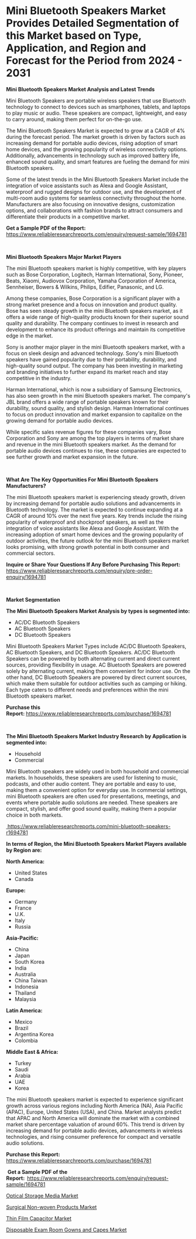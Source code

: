<p><h1>Mini Bluetooth Speakers Market Provides Detailed Segmentation of this Market based on Type, Application, and Region and Forecast for the Period from 2024 - 2031</h1></p><p><strong>Mini Bluetooth Speakers Market Analysis and Latest Trends</strong></p>
<p><p>Mini Bluetooth Speakers are portable wireless speakers that use Bluetooth technology to connect to devices such as smartphones, tablets, and laptops to play music or audio. These speakers are compact, lightweight, and easy to carry around, making them perfect for on-the-go use.</p><p>The Mini Bluetooth Speakers Market is expected to grow at a CAGR of 4% during the forecast period. The market growth is driven by factors such as increasing demand for portable audio devices, rising adoption of smart home devices, and the growing popularity of wireless connectivity options. Additionally, advancements in technology such as improved battery life, enhanced sound quality, and smart features are fueling the demand for mini Bluetooth speakers.</p><p>Some of the latest trends in the Mini Bluetooth Speakers Market include the integration of voice assistants such as Alexa and Google Assistant, waterproof and rugged designs for outdoor use, and the development of multi-room audio systems for seamless connectivity throughout the home. Manufacturers are also focusing on innovative designs, customization options, and collaborations with fashion brands to attract consumers and differentiate their products in a competitive market.</p></p>
<p><strong>Get a Sample PDF of the Report:&nbsp;</strong> <a href="https://www.reliableresearchreports.com/enquiry/request-sample/1694781">https://www.reliableresearchreports.com/enquiry/request-sample/1694781</a></p>
<p>&nbsp;</p>
<p><strong>Mini Bluetooth Speakers Major Market Players</strong></p>
<p><p>The mini Bluetooth speakers market is highly competitive, with key players such as Bose Corporation, Logitech, Harman International, Sony, Pioneer, Beats, Xiaomi, Audiovox Corporation, Yamaha Corporation of America, Sennheiser, Bowers & Wilkins, Philips, Edifier, Panasonic, and LG.</p><p>Among these companies, Bose Corporation is a significant player with a strong market presence and a focus on innovation and product quality. Bose has seen steady growth in the mini Bluetooth speakers market, as it offers a wide range of high-quality products known for their superior sound quality and durability. The company continues to invest in research and development to enhance its product offerings and maintain its competitive edge in the market.</p><p>Sony is another major player in the mini Bluetooth speakers market, with a focus on sleek design and advanced technology. Sony's mini Bluetooth speakers have gained popularity due to their portability, durability, and high-quality sound output. The company has been investing in marketing and branding initiatives to further expand its market reach and stay competitive in the industry.</p><p>Harman International, which is now a subsidiary of Samsung Electronics, has also seen growth in the mini Bluetooth speakers market. The company's JBL brand offers a wide range of portable speakers known for their durability, sound quality, and stylish design. Harman International continues to focus on product innovation and market expansion to capitalize on the growing demand for portable audio devices.</p><p>While specific sales revenue figures for these companies vary, Bose Corporation and Sony are among the top players in terms of market share and revenue in the mini Bluetooth speakers market. As the demand for portable audio devices continues to rise, these companies are expected to see further growth and market expansion in the future.</p></p>
<p>&nbsp;</p>
<p><strong>What Are The Key Opportunities For Mini Bluetooth Speakers Manufacturers?</strong></p>
<p><p>The mini Bluetooth speakers market is experiencing steady growth, driven by increasing demand for portable audio solutions and advancements in Bluetooth technology. The market is expected to continue expanding at a CAGR of around 10% over the next five years. Key trends include the rising popularity of waterproof and shockproof speakers, as well as the integration of voice assistants like Alexa and Google Assistant. With the increasing adoption of smart home devices and the growing popularity of outdoor activities, the future outlook for the mini Bluetooth speakers market looks promising, with strong growth potential in both consumer and commercial sectors.</p></p>
<p><strong>Inquire or Share Your Questions If Any Before Purchasing This Report:</strong> <a href="https://www.reliableresearchreports.com/enquiry/pre-order-enquiry/1694781">https://www.reliableresearchreports.com/enquiry/pre-order-enquiry/1694781</a></p>
<p>&nbsp;</p>
<p><strong>Market Segmentation</strong></p>
<p><strong>The Mini Bluetooth Speakers Market Analysis by types is segmented into:</strong></p>
<p><ul><li>AC/DC Bluetooth Speakers</li><li>AC Bluetooth Speakers</li><li>DC Bluetooth Speakers</li></ul></p>
<p><p>Mini Bluetooth Speakers Market Types include AC/DC Bluetooth Speakers, AC Bluetooth Speakers, and DC Bluetooth Speakers. AC/DC Bluetooth Speakers can be powered by both alternating current and direct current sources, providing flexibility in usage. AC Bluetooth Speakers are powered solely by alternating current, making them convenient for indoor use. On the other hand, DC Bluetooth Speakers are powered by direct current sources, which make them suitable for outdoor activities such as camping or hiking. Each type caters to different needs and preferences within the mini Bluetooth speakers market.</p></p>
<p><strong>Purchase this Report:&nbsp;</strong><a href="https://www.reliableresearchreports.com/purchase/1694781">https://www.reliableresearchreports.com/purchase/1694781</a></p>
<p>&nbsp;</p>
<p><strong>The Mini Bluetooth Speakers Market Industry Research by Application is segmented into:</strong></p>
<p><ul><li>Household</li><li>Commercial</li></ul></p>
<p><p>Mini Bluetooth speakers are widely used in both household and commercial markets. In households, these speakers are used for listening to music, podcasts, and other audio content. They are portable and easy to use, making them a convenient option for everyday use. In commercial settings, mini Bluetooth speakers are often used for presentations, meetings, and events where portable audio solutions are needed. These speakers are compact, stylish, and offer good sound quality, making them a popular choice in both markets.</p></p>
<p><a href="https://www.reliableresearchreports.com/mini-bluetooth-speakers-r1694781">&nbsp;https://www.reliableresearchreports.com/mini-bluetooth-speakers-r1694781</a></p>
<p><strong>In terms of Region, the Mini Bluetooth Speakers Market Players available by Region are:</strong></p>
<p>
    <p> <strong> North America: </strong>
        <ul>
            <li>United States</li>
            <li>Canada</li>
        </ul>
        </p> 
    <p> <strong> Europe: </strong>
        <ul>
            <li>Germany</li>
            <li>France</li>
            <li>U.K.</li>
            <li>Italy</li>
            <li>Russia</li>
        </ul>
        </p> 
    <p> <strong> Asia-Pacific: </strong>
        <ul>
            <li>China</li>
            <li>Japan</li>
            <li>South Korea</li>
            <li>India</li>
            <li>Australia</li>
            <li>China Taiwan</li>
            <li>Indonesia</li>
            <li>Thailand</li>
            <li>Malaysia</li>
        </ul>
        </p> 
    <p> <strong> Latin America: </strong>
        <ul>
            <li>Mexico</li>
            <li>Brazil</li>
            <li>Argentina Korea</li>
            <li>Colombia</li>
        </ul>
        </p> 
    <p> <strong> Middle East & Africa: </strong>
        <ul>
            <li>Turkey</li>
            <li>Saudi</li>
            <li>Arabia</li>
            <li>UAE</li>
            <li>Korea</li>
        </ul>
    </p>
    </p>
<p><p>The mini Bluetooth speakers market is expected to experience significant growth across various regions including North America (NA), Asia Pacific (APAC), Europe, United States (USA), and China. Market analysts predict that APAC and North America will dominate the market with a combined market share percentage valuation of around 60%. This trend is driven by increasing demand for portable audio devices, advancements in wireless technologies, and rising consumer preference for compact and versatile audio solutions.</p></p>
<p><strong>Purchase this Report: </strong><a href="https://www.reliableresearchreports.com/purchase/1694781">https://www.reliableresearchreports.com/purchase/1694781</a></p>
<p>&nbsp;<strong>Get a Sample PDF of the Report:&nbsp;&nbsp;</strong><a href="https://www.reliableresearchreports.com/enquiry/request-sample/1694781">https://www.reliableresearchreports.com/enquiry/request-sample/1694781</a></p>
<p><strong></strong></p>
<p><p><a href="https://medium.com/@v8581137/optical-storage-media-market-trends-a-detailed-study-of-its-market-segmentation-and-analyzing-the-07fba9b127a7">Optical Storage Media Market</a></p><p><a href="https://github.com/hzxpgedq27/Market-Research-Report-List-1/blob/main/surgical-non-woven-products-market.md">Surgical Non-woven Products Market</a></p><p><a href="https://medium.com/@bernadette.hunter4468/global-thin-film-capacitor-market-focus-on-product-type-polyester-film-capacitors-polypropylene-9e45c852a180">Thin Film Capacitor Market</a></p><p><a href="https://github.com/EdwarWatkinXXdd/Market-Research-Report-List-1/blob/main/disposable-exam-room-gowns-and-capes-market.md">Disposable Exam Room Gowns and Capes Market</a></p></p>